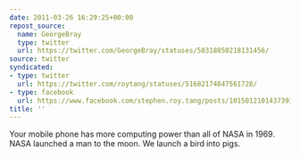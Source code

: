 ```yaml
---
date: 2011-03-26 16:29:25+00:00
repost_source:
  name: GeorgeBray
  type: twitter
  url: https://twitter.com/GeorgeBray/statuses/50318850218131456/
source: twitter
syndicated:
- type: twitter
  url: https://twitter.com/roytang/statuses/51682174847561728/
- type: facebook
  url: https://www.facebook.com/stephen.roy.tang/posts/10150121014373912
title: ''
---
```


Your mobile phone has more computing power than all of NASA in 1969. NASA launched a man to the moon. We launch a bird into pigs.
